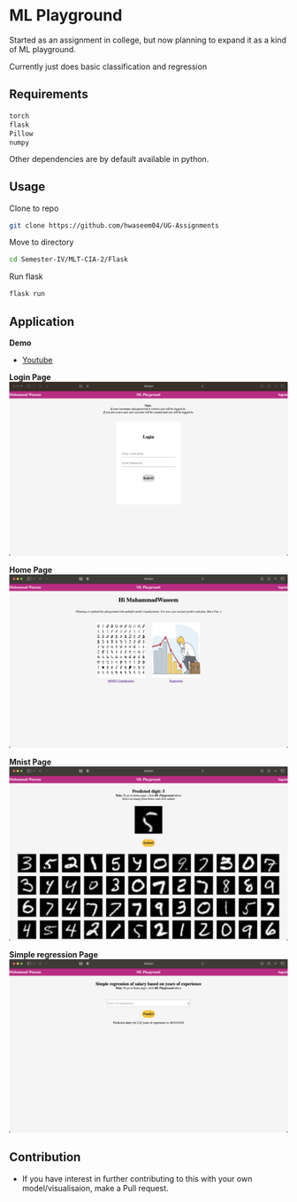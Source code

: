 # ML Playground
Started as an assignment in college, but now planning to expand it as a kind of ML playground.

Currently just does basic classification and regression

## Requirements
```
torch
flask
Pillow
numpy
```

Other dependencies are by default available in python.

## Usage
Clone to repo
```bash
git clone https://github.com/hwaseem04/UG-Assignments
```

Move to directory
```bash
cd Semester-IV/MLT-CIA-2/Flask
```

Run flask
```bash
flask run
```

## Application
**Demo**
- [Youtube](https://www.youtube.com/watch?v=c2lqKKxJf3w)


**Login Page**
![Login page](files/login.png)

**Home Page**
![Home page](files/home.png)

**Mnist Page**
![Home page](files/mnist.png)

**Simple regression Page**
![Home page](files/simpleregression.png)

## Contribution
- If you have interest in further contributing to this with your own model/visualisaion, make a Pull request.
